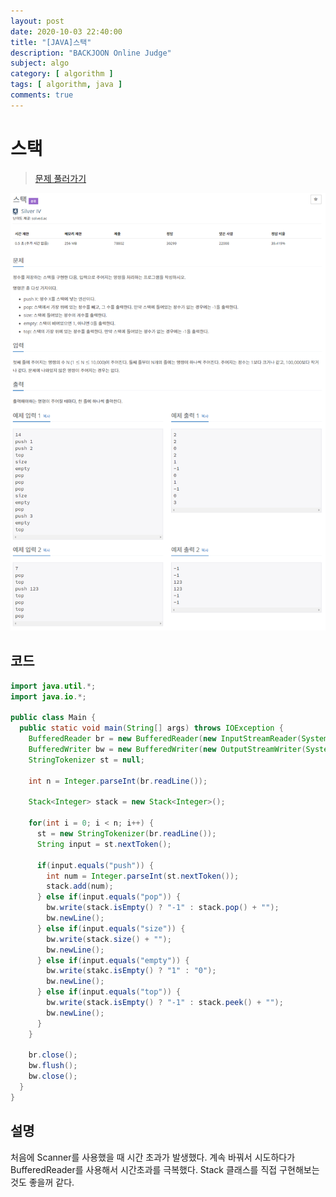 ```yaml
---
layout: post
date: 2020-10-03 22:40:00
title: "[JAVA]스택"
description: "BACKJOON Online Judge"
subject: algo
category: [ algorithm ]
tags: [ algorithm, java ]
comments: true
---
```


# 스택

> [문제 풀러가기](https://acmicpc.net/problem/10828)

![10828](/assets/img/algo/10828.png)

## 코드

```java
import java.util.*;
import java.io.*;

public class Main {
  public static void main(String[] args) throws IOException {
    BufferedReader br = new BufferedReader(new InputStreamReader(System.in));
    BufferedWriter bw = new BufferedWriter(new OutputStreamWriter(System.out));
    StringTokenizer st = null;

    int n = Integer.parseInt(br.readLine());

    Stack<Integer> stack = new Stack<Integer>();

    for(int i = 0; i < n; i++) {
      st = new StringTokenizer(br.readLine());
      String input = st.nextToken();

      if(input.equals("push")) {
        int num = Integer.parseInt(st.nextToken());
        stack.add(num);
      } else if(input.equals("pop")) {
        bw.write(stack.isEmpty() ? "-1" : stack.pop() + "");
        bw.newLine();
      } else if(input.equals("size")) {
        bw.write(stack.size() + "");
        bw.newLine();
      } else if(input.equals("empty")) {
        bw.write(stakc.isEmpty() ? "1" : "0");
        bw.newLine();
      } else if(input.equals("top")) {
        bw.write(stack.isEmpty() ? "-1" : stack.peek() + "");
        bw.newLine();
      }
    }

    br.close();
    bw.flush();
    bw.close();
  }
}
```

## 설명

처음에 Scanner를 사용했을 때 시간 초과가 발생했다. 계속 바꿔서 시도하다가 BufferedReader를 사용해서 시간초과를 극복했다. Stack 클래스를 직접 구현해보는 것도 좋을꺼 같다.
